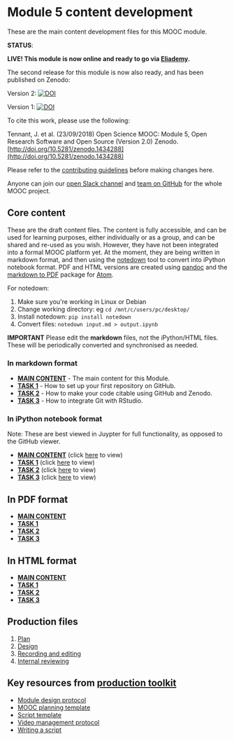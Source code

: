 # Module 5 content development

These are the main content development files for this MOOC module.

**STATUS**: 

**LIVE! This module is now online and ready to go via [Eliademy](https://eliademy.com/app/a/courses/02d7338a7e).**

The second release for this module is now also ready, and has been published on Zenodo: 

Version 2: [![DOI](https://zenodo.org/badge/DOI/10.5281/zenodo.1434288.svg)](https://doi.org/10.5281/zenodo.1434288)

Version 1: [![DOI](https://zenodo.org/badge/DOI/10.5281/zenodo.1325081.svg)](https://doi.org/10.5281/zenodo.1325081)

To cite this work, please use the following:

Tennant, J. et al. (23/09/2018) Open Science MOOC: Module 5, Open Research Software and Open Source (Version 2.0) Zenodo. [http://doi.org/10.5281/zenodo.1434288](http://doi.org/10.5281/zenodo.1434288)

Please refer to the [contributing guidelines](https://github.com/OpenScienceMOOC/Module-5-Open-Research-Software-and-Open-Source/blob/master/CONTRIBUTING.md) before making changes here.

Anyone can join our [open Slack channel](https://openmooc-ers-slackin.herokuapp.com/) and [team on GitHub](https://open-science-mooc-invite.herokuapp.com/) for the whole MOOC project.

## Core content

These are the draft content files. The content is fully accessible, and can be used for learning purposes, either individually or as a group, and can be shared and re-used as you wish. However, they have not been integrated into a formal MOOC platform yet. At the moment, they are being written in markdown format, and then using the [notedown](https://github.com/aaren/notedown) tool to convert into iPython notebook format. PDF and HTML versions are created using [pandoc](https://pandoc.org/demos.html) and the [markdown to PDF](https://atom.io/packages/markdown-pdf) package for [Atom](https://atom.io/).

For notedown:
1. Make sure you're working in Linux or Debian
2. Change working directory: eg `cd /mnt/c/users/pc/desktop/`
3. Install notedown: `pip install notedown`
4. Convert files: `notedown input.md > output.ipynb`

**IMPORTANT** Please edit the **markdown** files, not the iPython/HTML files. These will be periodically converted and synchronised as needed.

### In markdown format

- [**MAIN CONTENT**](MAIN.md) - The main content for this Module.
- [**TASK 1**](Task_1.md) - How to set up your first repository on GitHub.
- [**TASK 2**](Task_2.md) - How to make your code citable using GitHub and Zenodo.
- [**TASK 3**](Task_3.md) - How to integrate Git with RStudio.

### In iPython notebook format

Note: These are best viewed in Juypter for full functionality, as opposed to the GitHub viewer. 

- [**MAIN CONTENT**](MAIN.ipynb) (click [here](https://nbviewer.jupyter.org/github/OpenScienceMOOC/Module-5-Open-Research-Software-and-Open-Source/blob/master/content_development/MAIN.ipynb) to view)
- [**TASK 1**](Task_1.ipynb) (click [here](https://nbviewer.jupyter.org/github/OpenScienceMOOC/Module-5-Open-Research-Software-and-Open-Source/blob/master/content_development/Task_1.ipynb) to view)
- [**TASK 2**](Task_2.ipynb) (click [here](https://nbviewer.jupyter.org/github/OpenScienceMOOC/Module-5-Open-Research-Software-and-Open-Source/blob/master/content_development/Task_2.ipynb) to view)
- [**TASK 3**](Task_3.ipynb) (click [here](https://nbviewer.jupyter.org/github/OpenScienceMOOC/Module-5-Open-Research-Software-and-Open-Source/blob/master/content_development/Task_3.ipynb) to view)

## In PDF format 

- [**MAIN CONTENT**](MAIN.pdf)
- [**TASK 1**](Task_1.pdf)
- [**TASK 2**](Task_2.pdf)
- [**TASK 3**](Task_3.pdf)

## In HTML format 

- [**MAIN CONTENT**](MAIN.html)
- [**TASK 1**](Task_1.html)
- [**TASK 2**](Task_2.html)
- [**TASK 3**](Task_3.html)

## Production files

1. [Plan](01-plan.md) 
1. [Design](02-design.md)
1. [Recording and editing](03-recording.md)
1. [Internal reviewing](04-quizzes.md)

## Key resources from [production toolkit](https://github.com/OpenScienceMOOC/Module-5-Open-Research-Software-and-Open-Source/tree/master/production_toolkit)

- [Module design protocol](https://github.com/OpenScienceMOOC/Module-5-Open-Research-Software-and-Open-Source/blob/master/production_toolkit/MODULE_DESIGN_PROTOCOL.md)
- [MOOC planning template](https://github.com/OpenScienceMOOC/Module-5-Open-Research-Software-and-Open-Source/blob/master/production_toolkit/MOOC_planning_template.md)
- [Script template](https://github.com/OpenScienceMOOC/Module-5-Open-Research-Software-and-Open-Source/blob/master/production_toolkit/Script_template.md)
- [Video management protocol](https://github.com/OpenScienceMOOC/Module-5-Open-Research-Software-and-Open-Source/blob/master/production_toolkit/Video_management_protocol.md)
- [Writing a script](https://github.com/OpenScienceMOOC/Module-5-Open-Research-Software-and-Open-Source/blob/master/production_toolkit/Writing_a_script.md)

